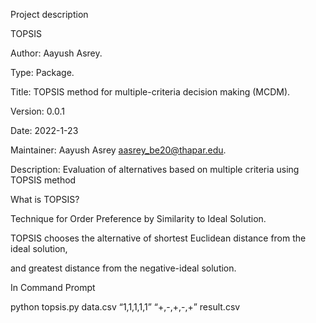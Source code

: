 Project description

TOPSIS

Author: Aayush Asrey.

Type: Package.

Title: TOPSIS method for multiple-criteria decision making (MCDM).

Version: 0.0.1

Date: 2022-1-23

Maintainer: Aayush Asrey aasrey_be20@thapar.edu.

Description: Evaluation of alternatives based on multiple criteria using TOPSIS method

What is TOPSIS?

Technique for Order Preference by Similarity to Ideal Solution.

TOPSIS chooses the alternative of shortest Euclidean distance from the ideal solution,

and greatest distance from the negative-ideal solution.

In Command Prompt

python topsis.py data.csv “1,1,1,1,1” “+,-,+,-,+” result.csv